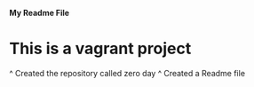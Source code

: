 **My Readme File**
# This is a vagrant project
^ Created the repository called zero day
^ Created a Readme file
